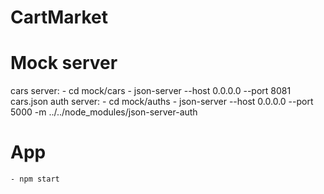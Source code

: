 ﻿# CartMarket

# Mock server
cars server:
    - cd mock/cars
    - json-server --host 0.0.0.0 --port 8081 cars.json
auth server:
    - cd mock/auths
    - json-server --host 0.0.0.0 --port 5000 -m ../../node_modules/json-server-auth

# App
    - npm start 
